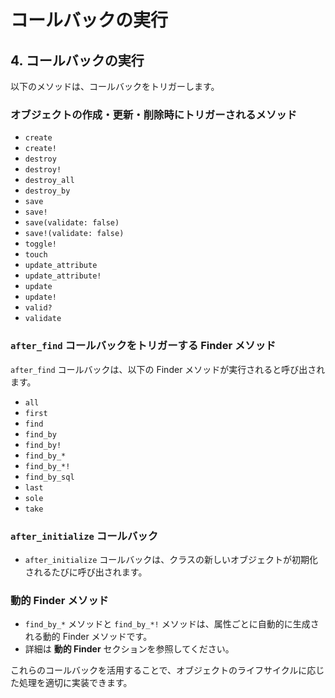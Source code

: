 # コールバックの実行

## 4. コールバックの実行

以下のメソッドは、コールバックをトリガーします。

### オブジェクトの作成・更新・削除時にトリガーされるメソッド
- `create`
- `create!`
- `destroy`
- `destroy!`
- `destroy_all`
- `destroy_by`
- `save`
- `save!`
- `save(validate: false)`
- `save!(validate: false)`
- `toggle!`
- `touch`
- `update_attribute`
- `update_attribute!`
- `update`
- `update!`
- `valid?`
- `validate`

### `after_find` コールバックをトリガーする Finder メソッド
`after_find` コールバックは、以下の Finder メソッドが実行されると呼び出されます。

- `all`
- `first`
- `find`
- `find_by`
- `find_by!`
- `find_by_*`
- `find_by_*!`
- `find_by_sql`
- `last`
- `sole`
- `take`

### `after_initialize` コールバック
- `after_initialize` コールバックは、クラスの新しいオブジェクトが初期化されるたびに呼び出されます。

### 動的 Finder メソッド
- `find_by_*` メソッドと `find_by_*!` メソッドは、属性ごとに自動的に生成される動的 Finder メソッドです。
- 詳細は **動的 Finder** セクションを参照してください。

これらのコールバックを活用することで、オブジェクトのライフサイクルに応じた処理を適切に実装できます。

